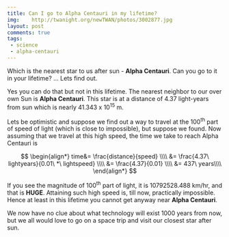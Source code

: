 ```yaml
---
title: Can I go to Alpha Centauri in my lifetime?
img:    http://twanight.org/newTWAN/photos/3002877.jpg
layout: post
comments: true
tags:
 - science
 - alpha-centauri
---
```


Which is the nearest star to us after sun - **Alpha Centauri**. Can you go to it in your lifetime? ... Lets find out.

Yes you can do that but not in this lifetime. The nearest neighbor to our over own Sun is **Alpha Centauri**. This star is at a distance of 4.37 light-years from sun which is nearly 41.343 x 10<sup>15</sup> m.

Lets be optimistic and suppose we find out a way to travel at the 100<sup>th</sup> part of speed of light (which is close to impossible), but suppose we found. Now assuming that we travel at this high speed, the time we take to reach Alpha Centauri is

$$
\begin{align*}
  time&= \frac{distance}{speed} \\\\
        &= \frac{4.37\ lightyears}{0.01\ *\ lightspeed} \\\\
        &= \frac{4.37}{0.01} \\\\
        &= 437\ years\\\\
\end{align*}
$$

If you see the magnitude of 100<sup>th</sup> part of light, it is 10792528.488 km/hr, and that is **HUGE**. Attaining such high speed is, till now, practically impossible. Hence at least in this lifetime you cannot get anyway near **Alpha Centauri**.

We now have no clue about what technology will exist 1000 years from now, but we all would love to go on a space trip and visit our closest star after sun.

